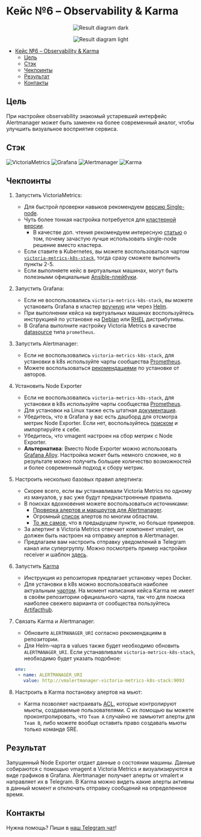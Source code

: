 # Кейс №6 – Observability & Karma

<div align="center">

  ![Result diagram dark](img/06-observability-karma-dark.png#gh-dark-mode-only)

</div>

<div align="center">

  ![Result diagram light](img/06-observability-karma-light.png#gh-light-mode-only)

</div>

- [Кейс №6 – Observability \& Karma](#кейс-6--observability--karma)
  - [Цель](#цель)
  - [Стэк](#стэк)
  - [Чекпоинты](#чекпоинты)
  - [Результат](#результат)
  - [Контакты](#контакты)

## Цель

При настройке observability знакомый устаревший интерфейс Alertmanager может быть заменен на более современный аналог, чтобы улучшить визуальное восприятие сервиса.

## Стэк

![VictoriaMetrics](https://img.shields.io/badge/victoriametrics-621773.svg?style=for-the-badge&logo=victoriametrics&logoColor=white)
![Grafana](https://img.shields.io/badge/Grafana-F46800.svg?style=for-the-badge&logo=grafana&logoColor=white)
![Alertmanager](https://img.shields.io/badge/Alertmanager-E6522C.svg?style=for-the-badge&logo=prometheus&logoColor=white)
![Karma](https://img.shields.io/badge/Karma-88F387.svg?style=for-the-badge&logo=keras&logoColor=white)

## Чекпоинты

1. Запустить VictoriaMetrics:
   - Для быстрой проверки навыков рекомендуем [версию Single-node](https://docs.victoriametrics.com/victoriametrics/single-server-victoriametrics/).
   - Чуть более тонкая настройка потребуется для [кластерной версии](https://docs.victoriametrics.com/victoriametrics/cluster-victoriametrics/).
     - В качестве доп. чтения рекомендуем интересную [статью](https://victoriametrics.com/blog/dont-default-to-microservices-you-will-thank-us-later/) о том, почему зачастую лучше использовать single-node решение вместо кластера.
   - Если ставите в Kubernetes, вы можете воспользоваться чартом [`victoria-metrics-k8s-stack`](https://docs.victoriametrics.com/helm/victoria-metrics-k8s-stack/), тогда сразу сможете выполнить пункты 2-5.
   - Если выполняете кейс в виртуальных машинах, могут быть полезными официальные [Ansible-плейбуки](https://github.com/VictoriaMetrics/ansible-playbooks).
2. Запустить Grafana:
   - Если не воспользовались `victoria-metrics-k8s-stack`, вы можете установить Grafana в кластер [вручную](https://grafana.com/docs/grafana/latest/setup-grafana/installation/kubernetes/) или через [Helm](https://grafana.com/docs/grafana/latest/setup-grafana/installation/helm/).
   - При выполнении кейса на виртуальных машинах воспользуйтесь инструкцией по установке на [Debian](https://grafana.com/docs/grafana/latest/setup-grafana/installation/debian/) или [RHEL](https://grafana.com/docs/grafana/latest/setup-grafana/installation/redhat-rhel-fedora/) дистрибутивы.
   - В Grafana выполните настройку Victoria Metrics в качестве [datasource](https://grafana.com/docs/grafana/latest/datasources/prometheus/) типа `prometheus`.
3. Запустить Alertmanager:
   - Если не воспользовались `victoria-metrics-k8s-stack`, для установки в k8s используйте чарты сообщества [Prometheus](https://prometheus-community.github.io/helm-charts/).
   - Можете воспользоваться [рекомендациями](https://github.com/prometheus/alertmanager) по установке от авторов.
4. Установить Node Exporter
   - Если не воспользовались `victoria-metrics-k8s-stack`, для установки в k8s используйте чарты сообщества [Prometheus](https://prometheus-community.github.io/helm-charts/).
   - Для установки на Linux также есть штатная [документация](https://prometheus.io/docs/guides/node-exporter/).
   - Убедитесь, что в Grafana у вас есть дашборд для отсмотра метрик Node Exporter. Если нет, воспользуйтесь [поиском](https://grafana.com/grafana/dashboards/) и импортируйте к себе.
   - Убедитесь, что vmagent настроен на сбор метрик с Node Exporter.
   - **Альтернатива**: Вместо Node Exporter можно использовать [Grafana Alloy](https://github.com/grafana/alloy). Настройка может быть немного сложнее, но в результате можно получить большее количество возможностей и более современный подход к сбору метрик.
5. Настроить несколько базовых правил алертинга:
   - Скорее всего, если вы устанавливали Victoria Metrics по одному из мануалов, у вас уже будут преднастроенные правила.
   - В поисках вдохновения можете воспользоваться источниками:
     - [Проверка алертов и маршрутов для Alertmanager](https://prometheus.io/webtools/alerting/routing-tree-editor/).
     - Огромный [список](https://samber.github.io/awesome-prometheus-alerts/rules) алертов по многим областям.
     - [То же самое](https://github.com/monitoring-mixins/website/tree/master/assets), что в предыдущем пункте, но больше примеров.
   - За алертинг в Victoria Metrics отвечает компонент vmalert, он должен быть настроен на отправку алертов в Alertmanager.
   - Предлагаем вам настроить отправку уведомлений в Telegram канал или супергруппу. Можно посмотреть пример настройки receiver и шаблон [здесь](https://gist.github.com/sanchpet/7641275a42243d3667b3146c5402be40).
6. Запустить [Karma](https://github.com/prymitive/karma)
   - Инструкция из репозитория предлагает установку через Docker.
   - Для установки в k8s можно воспользоваться наиболее актуальным [чартом](https://artifacthub.io/packages/helm/wiremind/karma). На момент написания кейса Karma не имеет в своём репозитории официального чарта, так что для поиска наиболее свежего варианта от сообщества пользуйтесь [Artifacthub](https://artifacthub.io/packages/search?ts_query_web=karma&sort=relevance&page=1).

7. Связать Karma и Alertmanager:
   - Обновите `ALERTMANAGER_URI` согласно рекомендациям в репозитории.
   - Для Helm-чарта в values также будет необходимо обновить `ALERTMANAGER_URI`. Если устанавливали `victoria-metrics-k8s-stack`, необходимо будет указать подобное:

   ```yaml
   env:
    - name: ALERTMANAGER_URI
      value: http://vmalertmanager-victoria-metrics-k8s-stack:9093
   ```

8. Настроить в Karma постановку алертов на мьют:
   - Karma позволяет настраивать [ACL](https://github.com/prymitive/karma/blob/main/docs/ACLs.md), которые контролируют мьюты, создаваемые пользователями. С их помощью вы можете проконтролировать, что `Team A` случайно не замьютит алерты для `Team B`, либо можете вообще оставить право создавать мьюты только команде SRE.

## Результат

Запущенный Node Exporter отдает данные о состоянии машины. Данные собираются с помощью vmagent в Victoria Metrics и визуализируются в виде графиков в Grafana. Alertmanager получает алерты от vmalert и направляет их в Telegram. В Karma можно видеть какие алерты активны в данный момент и отключать отправку сообщений на определенное время.

## Контакты

Нужна помощь? Пиши в [наш Telegram чат](https://t.me/+nSELCyIX8ltlNjU6)!
